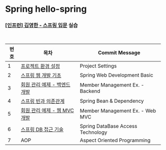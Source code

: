 # Spring hello-spring
### [[인프런] 김영한 - 스프링 입문](https://www.inflearn.com/course/%EC%8A%A4%ED%94%84%EB%A7%81-%EC%9E%85%EB%AC%B8-%EC%8A%A4%ED%94%84%EB%A7%81%EB%B6%80%ED%8A%B8/dashboard) 실습

<br>

|번호| 목차                                                                                                    |Commit Message|
|------|-------------------------------------------------------------------------------------------------------|---|
|1| [프로젝트 환경 설정](https://coffee-toothpaste-7a2.notion.site/992e2420c9904893bc23bd18890a5717)              |Project Settings|
|2| [스프링 웹 개발 기초](https://coffee-toothpaste-7a2.notion.site/8b346272b4be415d9d38e35b39b6d291)             |Spring Web Development Basic|
|3| [회원 관리 예제 - 백엔드 개발](https://coffee-toothpaste-7a2.notion.site/7a1dd5c9c86f4042aca50241d67d2ee5)       |Member Management Ex. - Backend|
|4| [스프링 빈과 의존관계](https://coffee-toothpaste-7a2.notion.site/ca0186c5be414098a315d68b119854bb)             |Spring Bean & Dependency|
|5| [회원 관리 예제 - 웹 MVC 개발](https://coffee-toothpaste-7a2.notion.site/MVC-fa1494e635e648ebbd5bdf4f8434d282) |Member Management Ex. - Web MVC|
|6| [스프링 DB 접근 기술](https://coffee-toothpaste-7a2.notion.site/DB-b2b8992a90ad4b10a9f9e94ad4d47799)                                                                                      |Spring DataBase Access Technology|
|7| AOP                                                                                                   |Aspect Oriented Programming|
